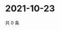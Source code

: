 # 2021-10-23

共 0 条

<!-- BEGIN WEIBO -->
<!-- 最后更新时间 Sat Oct 23 2021 22:12:05 GMT+0800 (China Standard Time) -->

<!-- END WEIBO -->
